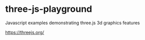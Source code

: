 # three-js-playground

Javascript examples demonstrating three.js 3d graphics features

https://threejs.org/
